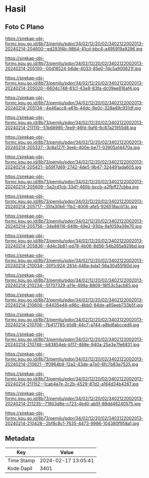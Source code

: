 # Hasil

## Foto C Plano

https://sirekap-obj-formc.kpu.go.id/8b73/pemilu/pdpr/34/02/12/20/02/3402122002013-20240214-204600--ed293f4b-9864-41cd-bbc4-a495919a9296.jpg

https://sirekap-obj-formc.kpu.go.id/8b73/pemilu/pdpr/34/02/12/20/02/3402122002013-20240214-205100--00d16524-b6de-4033-85e0-7dc5a900621f.jpg

https://sirekap-obj-formc.kpu.go.id/8b73/pemilu/pdpr/34/02/12/20/02/3402122002013-20240214-205020--6604c748-81c1-43e8-83fa-dc09ee816af4.jpg

https://sirekap-obj-formc.kpu.go.id/8b73/pemilu/pdpr/34/02/12/20/02/3402122002013-20240214-205134--4e46acc8-e61b-44dc-9e0c-328a49c931df.jpg

https://sirekap-obj-formc.kpu.go.id/8b73/pemilu/pdpr/34/02/12/20/02/3402122002013-20240214-211110--51b68995-7ee9-46fd-9af6-6c87a21955d8.jpg

https://sirekap-obj-formc.kpu.go.id/8b73/pemilu/pdpr/34/02/12/20/02/3402122002013-20240214-205337--3c8a127f-3eeb-400e-be71-03905a14470a.jpg

https://sirekap-obj-formc.kpu.go.id/8b73/pemilu/pdpr/34/02/12/20/02/3402122002013-20240214-205421--b59f7d69-2742-4de5-9b47-324491ada605.jpg

https://sirekap-obj-formc.kpu.go.id/8b73/pemilu/pdpr/34/02/12/20/02/3402122002013-20240214-205609--5a2cd1cb-33d1-460b-bccb-a2fbff27cbba.jpg

https://sirekap-obj-formc.kpu.go.id/8b73/pemilu/pdpr/34/02/12/20/02/3402122002013-20240214-205717--35fa30b6-11b2-4008-afe5-926518acb13c.jpg

https://sirekap-obj-formc.kpu.go.id/8b73/pemilu/pdpr/34/02/12/20/02/3402122002013-20240214-205756--34e88116-649b-49e2-930a-9a1059a39e70.jpg

https://sirekap-obj-formc.kpu.go.id/8b73/pemilu/pdpr/34/02/12/20/02/3402122002013-20240214-205836--4d4c3b81-ed78-4b06-8d56-54b265a929bd.jpg

https://sirekap-obj-formc.kpu.go.id/8b73/pemilu/pdpr/34/02/12/20/02/3402122002013-20240214-210034--30f1c924-261d-446a-bda1-56a30d55f80d.jpg

https://sirekap-obj-formc.kpu.go.id/8b73/pemilu/pdpr/34/02/12/20/02/3402122002013-20240214-210234--5f707329-a11e-499a-8809-18f53c5acb65.jpg

https://sirekap-obj-formc.kpu.go.id/8b73/pemilu/pdpr/34/02/12/20/02/3402122002013-20240214-210606--64435e48-e86c-4bb0-84de-a65eeb733b5f.jpg

https://sirekap-obj-formc.kpu.go.id/8b73/pemilu/pdpr/34/02/12/20/02/3402122002013-20240214-210706--7b417785-b1d8-44c7-a744-a8bdfabcced6.jpg

https://sirekap-obj-formc.kpu.go.id/8b73/pemilu/pdpr/34/02/12/20/02/3402122002013-20240214-210748--b83854eb-b117-468e-940a-25e3e7fe6831.jpg

https://sirekap-obj-formc.kpu.go.id/8b73/pemilu/pdpr/34/02/12/20/02/3402122002013-20240214-210821--1f0964b9-12a2-43de-a7a0-6fc7b83e7525.jpg

https://sirekap-obj-formc.kpu.go.id/8b73/pemilu/pdpr/34/02/12/20/02/3402122002013-20240214-211152--1cab4a7e-2c2b-4529-87d2-a164d34b4267.jpg

https://sirekap-obj-formc.kpu.go.id/8b73/pemilu/pdpr/34/02/12/20/02/3402122002013-20240214-211235--71803d8e-c723-4bd0-ab5f-98dd46240575.jpg

https://sirekap-obj-formc.kpu.go.id/8b73/pemilu/pdpr/34/02/12/20/02/3402122002013-20240214-210428--2bf8c8c1-7635-4473-9986-104380f958a1.jpg


## Metadata

| Key        | Value               |
| ---------- | ------------------- |
| Time Stamp | 2024-02-17 13:05:41 |
| Kode Dapil | 3401                |



